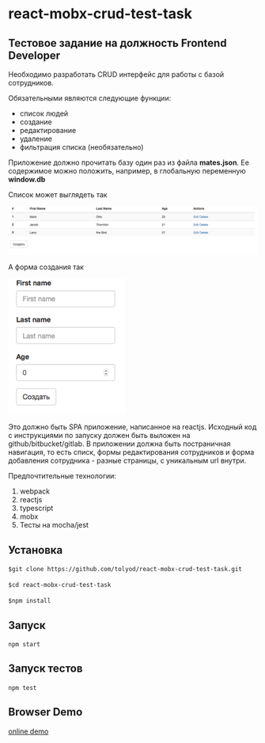 # react-mobx-crud-test-task
## Тестовое задание на должность Frontend Developer

Необходимо разработать CRUD интерфейс для работы с базой сотрудников.

Обязательными являются следующие функции:

  - список людей
  - создание
  - редактирование
  - удаление
  - фильтрация списка (необязательно)

Приложение должно прочитать базу один раз из файла **mates.json**. Ее содержимое можно положить, например, в глобальную переменную **window.db**

Список может выглядеть так

![List sample](pics/sample_list.png)


А форма создания так

![Create form sample](pics/create_form.png)

Это должно быть SPA приложение, написанное на reactjs. Исходный код с инструкциями по запуску должен быть выложен на github/bitbucket/gitlab.
В приложении должна быть постраничная навигация, то есть списк, формы редактирования сотрудников и форма добавления сотрудника - разные страницы,
с уникальным url внутри.

Предпочтительные технологии:

1. webpack
2. reactjs
3. typescript
4. mobx
5. Тесты на mocha/jest

## Установка

```
$git clone https://github.com/tolyod/react-mobx-crud-test-task.git

$cd react-mobx-crud-test-task

$npm install
```

## Запуск

```
npm start
```

## Запуск тестов
```
npm test
```

## Browser Demo
[online demo](https://tolyod.github.io/react-mobx-crud-test-task/)
